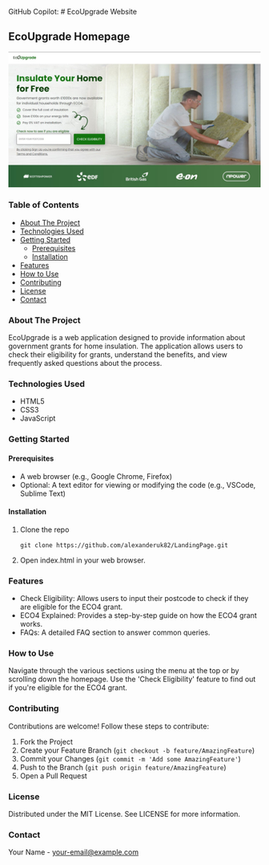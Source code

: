 GitHub Copilot: # EcoUpgrade Website

## EcoUpgrade Homepage

![EcoUpgrade Homepage](homePage.jpg)

### Table of Contents

-   [About The Project](#about-the-project)
-   [Technologies Used](#technologies-used)
-   [Getting Started](#getting-started)
    -   [Prerequisites](#prerequisites)
    -   [Installation](#installation)
-   [Features](#features)
-   [How to Use](#how-to-use)
-   [Contributing](#contributing)
-   [License](#license)
-   [Contact](#contact)

### About The Project

EcoUpgrade is a web application designed to provide information about government grants for home insulation. The application allows users to check their eligibility for grants, understand the benefits, and view frequently asked questions about the process.

### Technologies Used

-   HTML5
-   CSS3
-   JavaScript

### Getting Started

#### Prerequisites

-   A web browser (e.g., Google Chrome, Firefox)
-   Optional: A text editor for viewing or modifying the code (e.g., VSCode, Sublime Text)

#### Installation

1. Clone the repo
    ```
    git clone https://github.com/alexanderuk82/LandingPage.git
    ```
2. Open index.html in your web browser.

### Features

-   Check Eligibility: Allows users to input their postcode to check if they are eligible for the ECO4 grant.
-   ECO4 Explained: Provides a step-by-step guide on how the ECO4 grant works.
-   FAQs: A detailed FAQ section to answer common queries.

### How to Use

Navigate through the various sections using the menu at the top or by scrolling down the homepage. Use the 'Check Eligibility' feature to find out if you're eligible for the ECO4 grant.

### Contributing

Contributions are welcome! Follow these steps to contribute:

1. Fork the Project
2. Create your Feature Branch (`git checkout -b feature/AmazingFeature`)
3. Commit your Changes (`git commit -m 'Add some AmazingFeature'`)
4. Push to the Branch (`git push origin feature/AmazingFeature`)
5. Open a Pull Request

### License

Distributed under the MIT License. See LICENSE for more information.

### Contact

Your Name - your-email@example.com
